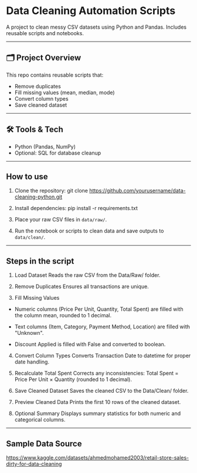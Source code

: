 # Data Cleaning Automation Scripts
A project to clean messy CSV datasets using Python and Pandas. Includes reusable scripts and notebooks.

---

## 🗂 Project Overview
This repo contains reusable scripts that:
- Remove duplicates
- Fill missing values (mean, median, mode)
- Convert column types
- Save cleaned dataset

---

## 🛠 Tools & Tech
- Python (Pandas, NumPy)  
- Optional: SQL for database cleanup

---

## How to use
1. Clone the repository:
git clone https://github.com/yourusername/data-cleaning-python.git

2. Install dependencies: pip install -r requirements.txt

3. Place your raw CSV files in `data/raw/`.
  
4. Run the notebook or scripts to clean data and save outputs to `data/clean/`.

---

## Steps in the script

1. Load Dataset
Reads the raw CSV from the Data/Raw/ folder.

2. Remove Duplicates
Ensures all transactions are unique.

3. Fill Missing Values

- Numeric columns (Price Per Unit, Quantity, Total Spent) are filled with the column mean, rounded to 1 decimal.

- Text columns (Item, Category, Payment Method, Location) are filled with "Unknown".

- Discount Applied is filled with False and converted to boolean.

4. Convert Column Types
Converts Transaction Date to datetime for proper date handling.

5. Recalculate Total Spent
Corrects any inconsistencies: Total Spent = Price Per Unit × Quantity (rounded to 1 decimal).

6. Save Cleaned Dataset
Saves the cleaned CSV to the Data/Clean/ folder.

7. Preview Cleaned Data
Prints the first 10 rows of the cleaned dataset.

8. Optional Summary
Displays summary statistics for both numeric and categorical columns.

---

## Sample Data Source
https://www.kaggle.com/datasets/ahmedmohamed2003/retail-store-sales-dirty-for-data-cleaning
